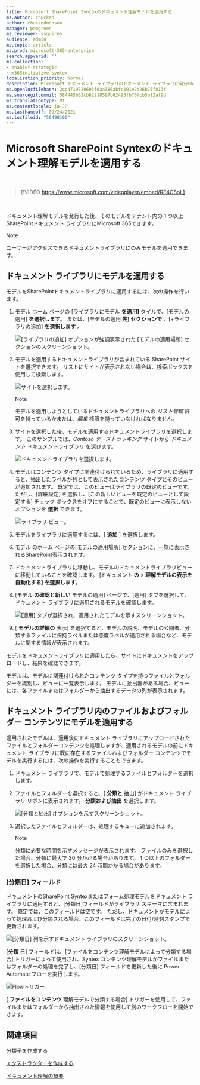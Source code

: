 ```yaml
---
title: Microsoft SharePoint Syntexのドキュメント理解モデルを適用する
ms.author: chucked
author: chuckedmonson
manager: pamgreen
ms.reviewer: ssquires
audience: admin
ms.topic: article
ms.prod: microsoft-365-enterprise
search.appverid: ''
ms.collection:
- enabler-strategic
- m365initiative-syntex
localization_priority: Normal
description: Microsoft ドキュメント ライブラリのドキュメント ライブラリに発行SharePointを適用する方法について説明SharePoint Syntex。
ms.openlocfilehash: 2cc4719720693f6aa386abfc191e2b26b75f813f
ms.sourcegitcommit: 584445b62cb82218597b62495fb76fcb5b12af9d
ms.translationtype: MT
ms.contentlocale: ja-JP
ms.lasthandoff: 09/24/2021
ms.locfileid: "59498100"
---
```

# <a name="apply-a-document-understanding-model-in-microsoft-sharepoint-syntex"></a>Microsoft SharePoint Syntexのドキュメント理解モデルを適用する

</br>

> [!VIDEO https://www.microsoft.com/videoplayer/embed/RE4CSoL]

</br>

ドキュメント理解モデルを発行した後、そのモデルをテナント内の 1 つ以上SharePointドキュメント ライブラリにMicrosoft 365できます。

> [!NOTE]
> ユーザーがアクセスできるドキュメントライブラリにのみモデルを適用できます。


## <a name="apply-your-model-to-a-document-library"></a>ドキュメント ライブラリにモデルを適用する

モデルをSharePointドキュメントライブラリに適用するには、次の操作を行います。

1. モデル ホーム ページの [ライブラリにモデル **を適用]** タイルで、[モデルの適用] **を選択します**。 または、[モデルの適用 **先] セクションで** 、[+ライブラリの追加]  **を選択します** 。

    ![[ライブラリの追加] オプションが強調表示された [モデルの適用場所] セクションのスクリーンショット。](../media/content-understanding/apply-to-library.png)

2. モデルを適用するドキュメントライブラリが含まれている SharePoint サイトを選択できます。 リストにサイトが表示されない場合は、検索ボックスを使用して検索します。

    ![サイトを選択します。](../media/content-understanding/site-search.png)

    > [!NOTE]
    > モデルを適用しようとしているドキュメントライブラリへの *リスト管理* 許可を持っているかまたは、*編集* 権限を持っていなければなりません。

3. サイトを選択した後、モデルを適用するドキュメントライブラリを選択します。 このサンプルでは、*Contoso ケーストラッキング* サイトから *ドキュメント* ドキュメントライブラリ を選びます。

    ![ドキュメントライブラリを選択します。](../media/content-understanding/select-doc-library.png)

4. モデルはコンテンツ タイプに関連付けられているため、ライブラリに適用すると、抽出したラベルが列として表示されたコンテンツ タイプとそのビューが追加されます。 既定では、このビューはライブラリの既定のビューです。 ただし、[詳細設定] を選択し、[この新しいビューを既定のビューとして設定する] チェック ボックスをオフにすることで、既定のビューに表示しないオプションを **選択** できます。

    ![ライブラリ ビュー。](../media/content-understanding/library-view.png)

5. モデルをライブラリに適用するには、[ **追加** ] を選択します。

6. モデル のホーム ページの[モデルの適用場所] セクションに、一覧に表示されるSharePoint表示されます。

7. ドキュメントライブラリに移動し、モデルのドキュメントライブラリビューに移動していることを確認します。 [ドキュメント **の**  >  **理解モデルの表示を自動化する] を選択します**。

8. [モデル **の確認と新しい** モデルの適用] ページで、[適用] タブを選択して、ドキュメント ライブラリに適用されるモデルを確認します。

    ![[適用] タブが選択され、適用されたモデルを示すスクリーンショット。](../media/content-understanding/applied-models.png) 

9. [ **モデルの詳細の** 表示] を選択すると、モデルの説明、モデルの公開者、分類するファイルに保持ラベルまたは感度ラベルが適用される場合など、モデルに関する情報が表示されます。

モデルをドキュメントライブラリに適用したら、サイトにドキュメントをアップロードし、結果を確認できます。

モデルは、モデルに関連付けられたコンテンツ タイプを持つファイルとフォルダーを識別し、ビューに一覧表示します。 モデルに抽出器がある場合、ビューには、各ファイルまたはフォルダーから抽出するデータの列が表示されます。

## <a name="apply-the-model-to-files-and-folder-content-already-in-the-document-library"></a>ドキュメント ライブラリ内のファイルおよびフォルダー コンテンツにモデルを適用する

適用されたモデルは、適用後にドキュメント ライブラリにアップロードされたファイルとフォルダーコンテンツを処理しますが、適用されるモデルの前にドキュメント ライブラリに既に存在するファイルおよびフォルダー コンテンツでモデルを実行するには、次の操作を実行することもできます。

1. ドキュメント ライブラリで、モデルで処理するファイルとフォルダーを選択します。

2. ファイルとフォルダーを選択すると、[ **分類と** 抽出] がドキュメント ライブラリ リボンに表示されます。 **分類および抽出** を選択します。

      ![[分類と抽出] オプションを示すスクリーンショット。](../media/content-understanding/extract-classify.png) 

3. 選択したファイルとフォルダーは、処理するキューに追加されます。

    > [!NOTE]
    > 分類に必要な時間を示すメッセージが表示されます。 ファイルのみを選択した場合、分類に最大で 30 分かかる場合があります。 1 つ以上のフォルダーを選択した場合、分類には最大 24 時間かかる場合があります。

### <a name="classification-date-field"></a>[分類日] フィールド

ドキュメントのSharePoint Syntexまたはフォーム処理モデルをドキュメント ライブラリに適用すると、[分類日]フィールドがライブラリ スキーマに含まれます。 既定では、このフィールドは空です。 ただし、ドキュメントがモデルによって処理および分類される場合、このフィールドは完了の日付/時刻スタンプで更新されます。 

   ![[分類日] 列を示すドキュメント ライブラリのスクリーンショット。](../media/content-understanding/class-date-column.png) 

[**分類** 日] フィールドは、[[](/connectors/sharepointonline/#when-a-file-is-classified-by-a-content-understanding-model)ファイルをコンテンツ理解モデルによって分類する場合] トリガーによって使用され、Syntex コンテンツ理解モデルがファイルまたはフォルダーの処理を完了し、[分類日] フィールドを更新した後に Power Automate フローを実行します。

   ![Flowトリガー。](../media/content-understanding/trigger.png)

[ **ファイルをコンテンツ** 理解モデルで分類する場合] トリガーを使用して、ファイルまたはフォルダーから抽出された情報を使用して別のワークフローを開始できます。



## <a name="see-also"></a>関連項目

[分類子を作成する](create-a-classifier.md)

[エクストラクターを作成する](create-an-extractor.md)

[ドキュメント理解の概要](document-understanding-overview.md)
